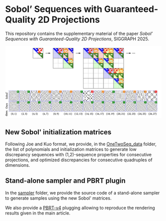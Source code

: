 # Sobol’ Sequences with Guaranteed-Quality 2D Projections

This repository contains the supplementary material of the paper *Sobol’ Sequences with Guaranteed-Quality 2D Projections*, SIGGRAPH 2025.

![](teaser.png)

## New Sobol' initialization matrices

Following Joe and Kuo format, we provide, in the [OneTwoSeq_data](OneTwoSeq_data) folder, the list of polynomials and initialization matrices to generate low discrepancy sequences with (1,2)-sequence properties for consecutive projections, and optimized discrepancies for consecutive quadruples of dimensions.


## Stand-alone sampler and PBRT plugin

In the [sampler](sampler) folder, we provide the source code of a stand-alone sampler to generate samples using the new Sobol' matrices.

We also provide a [PBRT-v4](https://github.com/mmp/pbrt-v4) plugging allowing to reproduce the rendering results given in the main article.

